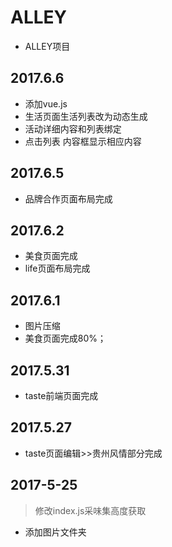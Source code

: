 # ALLEY
* ALLEY项目

## 2017.6.6
* 添加vue.js
* 生活页面生活列表改为动态生成
* 活动详细内容和列表绑定
* 点击列表 内容框显示相应内容

## 2017.6.5
* 品牌合作页面布局完成

## 2017.6.2
* 美食页面完成
* life页面布局完成

## 2017.6.1
* 图片压缩
* 美食页面完成80%；

## 2017.5.31
* taste前端页面完成

## 2017.5.27
* taste页面编辑>>贵州风情部分完成

## 2017-5-25
> 修改index.js采味集高度获取
* 添加图片文件夹

